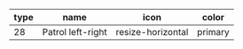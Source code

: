 type      |name                 |icon                         |color
----------|---------------------|-----------------------------|--------
28        |Patrol left-right    |resize-horizontal            |primary